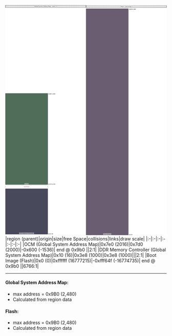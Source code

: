 ![memory map diagram](A5_region_exceeds_height-no_maxaddress_set_diagram.png)
|region (parent)|origin|size|free Space|collisions|links|draw scale|
|:-|:-|:-|:-|:-|:-|:-|
|<span style='color:(22, 61, 35)'>OCM (Global System Address Map)</span>|0x7e0 (2016)|0x7d0 (2000)|-0x600 (-1536)| end @ 0x9b0 ||2:1|
|<span style='color:(12, 14, 38)'>DDR Memory Controller (Global System Address Map)</span>|0x10 (16)|0x3e8 (1000)|0x3e8 (1000)|||2:1|
|<span style='color:(59, 40, 67)'>Boot Image (Flash)</span>|0x0 (0)|0xffffff (16777215)|-0xfff64f (-16774735)| end @ 0x9b0 ||6766:1|

---
#### Global System Address Map:
- max address = 0x9B0 (2,480)
- Calculated from region data
#### Flash:
- max address = 0x9B0 (2,480)
- Calculated from region data